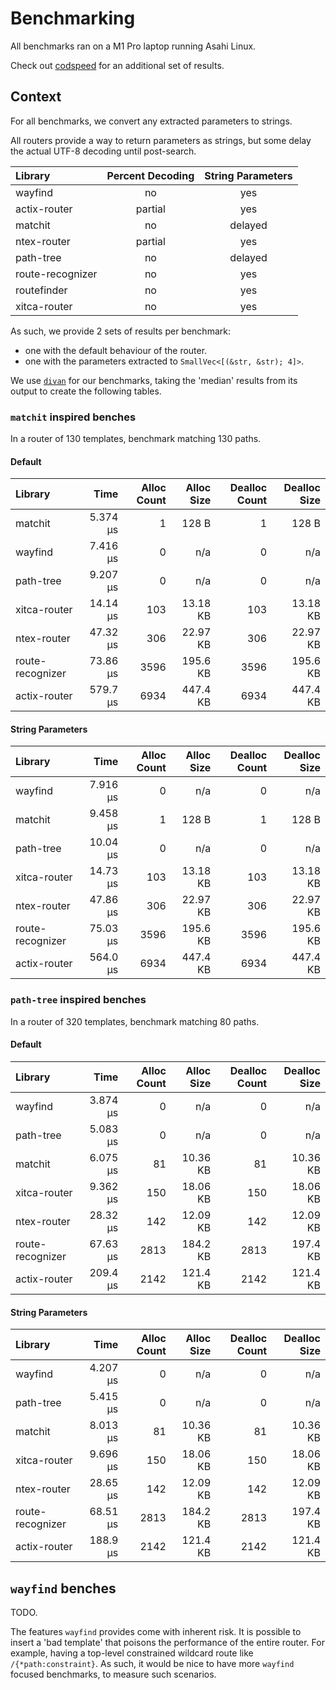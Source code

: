 # Benchmarking

All benchmarks ran on a M1 Pro laptop running Asahi Linux.

Check out [codspeed](https://codspeed.io/DuskSystems/wayfind/benchmarks) for an additional set of results.

## Context

For all benchmarks, we convert any extracted parameters to strings.

All routers provide a way to return parameters as strings, but some delay the actual UTF-8 decoding until post-search.

| Library          | Percent Decoding | String Parameters |
|:-----------------|:----------------:|:-----------------:|
| wayfind          | no               | yes               |
| actix-router     | partial          | yes               |
| matchit          | no               | delayed           |
| ntex-router      | partial          | yes               |
| path-tree        | no               | delayed           |
| route-recognizer | no               | yes               |
| routefinder      | no               | yes               |
| xitca-router     | no               | yes               |

As such, we provide 2 sets of results per benchmark:
- one with the default behaviour of the router.
- one with the parameters extracted to `SmallVec<[(&str, &str); 4]>`.

We use [`divan`](https://github.com/nvzqz/divan) for our benchmarks, taking the 'median' results from its output to create the following tables.

### `matchit` inspired benches

In a router of 130 templates, benchmark matching 130 paths.

#### Default

| Library          | Time     | Alloc Count | Alloc Size | Dealloc Count | Dealloc Size |
|:-----------------|---------:|------------:|-----------:|--------------:|-------------:|
| matchit          | 5.374 µs | 1           | 128 B      | 1             | 128 B        |
| wayfind          | 7.416 µs | 0           | n/a        | 0             | n/a          |
| path-tree        | 9.207 µs | 0           | n/a        | 0             | n/a          |
| xitca-router     | 14.14 µs | 103         | 13.18 KB   | 103           | 13.18 KB     |
| ntex-router      | 47.32 µs | 306         | 22.97 KB   | 306           | 22.97 KB     |
| route-recognizer | 73.86 µs | 3596        | 195.6 KB   | 3596          | 195.6 KB     |
| actix-router     | 579.7 µs | 6934        | 447.4 KB   | 6934          | 447.4 KB     |

#### String Parameters

| Library          | Time     | Alloc Count | Alloc Size | Dealloc Count | Dealloc Size |
|:-----------------|---------:|------------:|-----------:|--------------:|-------------:|
| wayfind          | 7.916 µs | 0           | n/a        | 0             | n/a          |
| matchit          | 9.458 µs | 1           | 128 B      | 1             | 128 B        |
| path-tree        | 10.04 µs | 0           | n/a        | 0             | n/a          |
| xitca-router     | 14.73 µs | 103         | 13.18 KB   | 103           | 13.18 KB     |
| ntex-router      | 47.86 µs | 306         | 22.97 KB   | 306           | 22.97 KB     |
| route-recognizer | 75.03 µs | 3596        | 195.6 KB   | 3596          | 195.6 KB     |
| actix-router     | 564.0 µs | 6934        | 447.4 KB   | 6934          | 447.4 KB     |

### `path-tree` inspired benches

In a router of 320 templates, benchmark matching 80 paths.

#### Default

| Library          | Time     | Alloc Count | Alloc Size | Dealloc Count | Dealloc Size |
|:-----------------|---------:|------------:|-----------:|--------------:|-------------:|
| wayfind          | 3.874 µs | 0           | n/a        | 0             | n/a          |
| path-tree        | 5.083 µs | 0           | n/a        | 0             | n/a          |
| matchit          | 6.075 µs | 81          | 10.36 KB   | 81            | 10.36 KB     |
| xitca-router     | 9.362 µs | 150         | 18.06 KB   | 150           | 18.06 KB     |
| ntex-router      | 28.32 µs | 142         | 12.09 KB   | 142           | 12.09 KB     |
| route-recognizer | 67.63 µs | 2813        | 184.2 KB   | 2813          | 197.4 KB     |
| actix-router     | 209.4 µs | 2142        | 121.4 KB   | 2142          | 121.4 KB     |

#### String Parameters

| Library          | Time     | Alloc Count | Alloc Size | Dealloc Count | Dealloc Size |
|:-----------------|---------:|------------:|-----------:|--------------:|-------------:|
| wayfind          | 4.207 µs | 0           | n/a        | 0             | n/a          |
| path-tree        | 5.415 µs | 0           | n/a        | 0             | n/a          |
| matchit          | 8.013 µs | 81          | 10.36 KB   | 81            | 10.36 KB     |
| xitca-router     | 9.696 µs | 150         | 18.06 KB   | 150           | 18.06 KB     |
| ntex-router      | 28.65 µs | 142         | 12.09 KB   | 142           | 12.09 KB     |
| route-recognizer | 68.51 µs | 2813        | 184.2 KB   | 2813          | 197.4 KB     |
| actix-router     | 188.9 µs | 2142        | 121.4 KB   | 2142          | 121.4 KB     |

## `wayfind` benches

TODO.

The features `wayfind` provides come with inherent risk.
It is possible to insert a 'bad template' that poisons the performance of the entire router.
For example, having a top-level constrained wildcard route like `/{*path:constraint}`.
As such, it would be nice to have more `wayfind` focused benchmarks, to measure such scenarios.
